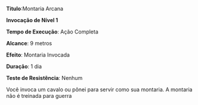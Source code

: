 **Titulo**:Montaria Arcana

**Invocação de Nível 1**

**Tempo de Execução**: Ação Completa

**Alcance**: 9 metros

**Efeito**: Montaria Invocada

**Duração**: 1 dia

**Teste de Resistência**: Nenhum

Você invoca um cavalo ou pônei para servir como sua montaria. A montaria não é treinada para guerra